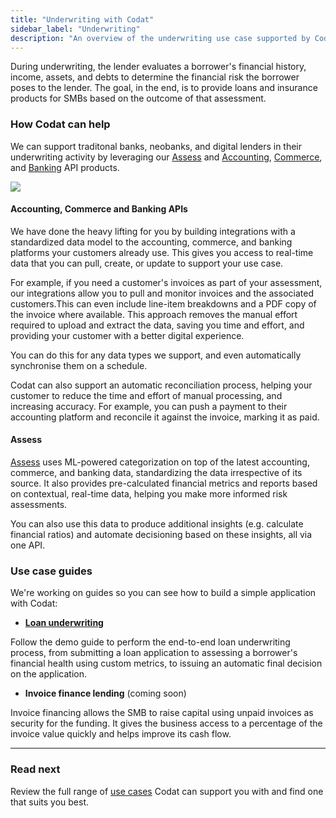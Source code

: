 ```yaml
---
title: "Underwriting with Codat"
sidebar_label: "Underwriting"
description: "An overview of the underwriting use case supported by Codat"
---
```


During underwriting, the lender evaluates a borrower's financial history, income, assets, and debts to determine the financial risk the borrower poses to the lender. The goal, in the end, is to provide loans and insurance products for SMBs based on the outcome of that assessment.

### How Codat can help

We can support traditonal banks, neobanks, and digital lenders in their underwriting activity by leveraging our [Assess](/assess/overview) and [Accounting](/accounting-api/overview), [Commerce](/commerce-api/overview), and [Banking](/banking-api/overview) API products. 

![](/img/use-cases/summary-pages/dbdaea6d-underwriting.png)

#### Accounting, Commerce and Banking APIs

We have done the heavy lifting for you by building integrations with a standardized data model to the accounting, commerce, and banking platforms your customers already use. This gives you access to real-time data that you can pull, create, or update to support your use case.

For example, if you need a customer's invoices as part of your assessment, our integrations allow you to pull and monitor invoices and the associated customers.This can even include line-item breakdowns and a PDF copy of the invoice where available. This approach removes the manual effort required to upload and extract the data, saving you time and effort, and providing your customer with a better digital experience. 

You can do this for any data types we support, and even automatically synchronise them on a schedule.

Codat can also support an automatic reconciliation process, helping your customer to reduce the time and effort of manual processing, and increasing accuracy. For example, you can push a payment to their accounting platform and reconcile it against the invoice, marking it as paid. 

#### Assess

[Assess](/assess/overview) uses ML-powered categorization on top of the latest accounting, commerce, and banking data, standardizing the data irrespective of its source. It also provides pre-calculated financial metrics and reports based on contextual, real-time data, helping you make more informed risk assessments.

You can also use this data to produce additional insights (e.g. calculate financial ratios) and automate decisioning based on these insights, all via one API.

### Use case guides

We're working on guides so you can see how to build a simple application with Codat:

- **[Loan underwriting](/assess/guides/underwriting/introduction)**

Follow the demo guide to perform the end-to-end loan underwriting process, from submitting a loan application to assessing a borrower's financial health using custom metrics, to issuing an automatic final decision on the application. 

- **Invoice finance lending** (coming soon)

Invoice financing allows the SMB to raise capital using unpaid invoices as security for the funding. It gives the business access to a percentage of the invoice value quickly and helps improve its cash flow. 

---

### Read next

Review the full range of [use cases](/usecases/overview) Codat can support you with and find one that suits you best.